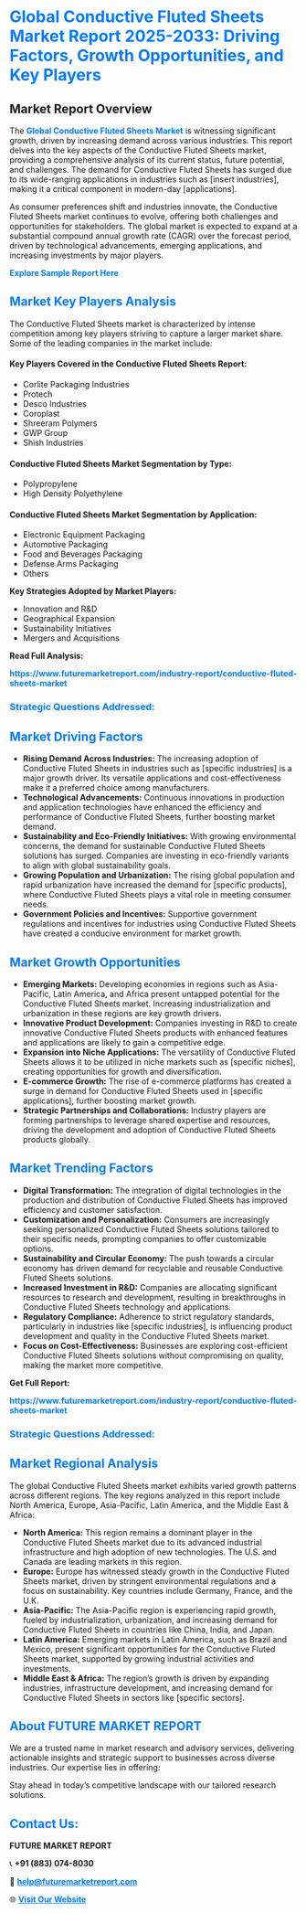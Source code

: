 <h1 style="color: #007BFF;">Global Conductive Fluted Sheets Market Report 2025-2033: Driving Factors, Growth Opportunities, and Key Players</h1>

<section id="overview">
<h2>Market Report Overview</h2>
<p>The <a href="https://www.futuremarketreport.com/industry-report/conductive-fluted-sheets-market" style="color: #007BFF; text-decoration: none;"><strong>Global Conductive Fluted Sheets Market</strong></a> is witnessing significant growth, driven by increasing demand across various industries. This report delves into the key aspects of the Conductive Fluted Sheets market, providing a comprehensive analysis of its current status, future potential, and challenges. The demand for Conductive Fluted Sheets has surged due to its wide-ranging applications in industries such as [insert industries], making it a critical component in modern-day [applications].</p>
<p>As consumer preferences shift and industries innovate, the Conductive Fluted Sheets market continues to evolve, offering both challenges and opportunities for stakeholders. The global market is expected to expand at a substantial compound annual growth rate (CAGR) over the forecast period, driven by technological advancements, emerging applications, and increasing investments by major players.</p>
</section>

<section id="overview">
<p><a href="https://www.futuremarketreport.com/request-sample/reportId=76150" style="color: #007BFF; text-decoration: none;"><strong>Explore Sample Report Here</strong></a></p>
</section>

<section id="key-players">
<h2 style="color: #007BFF;">Market Key Players Analysis</h2>
<p>The Conductive Fluted Sheets market is characterized by intense competition among key players striving to capture a larger market share. Some of the leading companies in the market include:</p>
<h4>Key Players Covered in the Conductive Fluted Sheets Report:</h4>
<ul><li>Corlite Packaging Industries</li><li>Protech</li><li>Desco Industries</li><li>Coroplast</li><li>Shreeram Polymers</li><li>GWP Group</li><li>Shish Industries</li></ul>
<h4>Conductive Fluted Sheets Market Segmentation by Type:</h4>
<ul><li>Polypropylene</li><li>High Density Polyethylene</li></ul>

<h4>Conductive Fluted Sheets Market Segmentation by Application:</h4>
<ul><li>Electronic Equipment Packaging</li><li>Automotive Packaging</li><li>Food and Beverages Packaging</li><li>Defense Arms Packaging</li><li>Others</li></ul>
<p><strong>Key Strategies Adopted by Market Players:</strong></p>
<ul>
<li>Innovation and R&D</li>
<li>Geographical Expansion</li>
<li>Sustainability Initiatives</li>
<li>Mergers and Acquisitions</li>
</ul>
</section>

<section>
<p><strong>Read Full Analysis: </strong></p><a href="https://www.futuremarketreport.com/industry-report/conductive-fluted-sheets-market" style="color: #007BFF; text-decoration: none;"><strong>https://www.futuremarketreport.com/industry-report/conductive-fluted-sheets-market</strong></a>
<h3 style="color: #007BFF;">Strategic Questions Addressed:</h3>
</section>

<section id="driving-factors">
<h2 style="color: #007BFF;">Market Driving Factors</h2>
<ul>
<li><strong>Rising Demand Across Industries:</strong> The increasing adoption of Conductive Fluted Sheets in industries such as [specific industries] is a major growth driver. Its versatile applications and cost-effectiveness make it a preferred choice among manufacturers.</li>
<li><strong>Technological Advancements:</strong> Continuous innovations in production and application technologies have enhanced the efficiency and performance of Conductive Fluted Sheets, further boosting market demand.</li>
<li><strong>Sustainability and Eco-Friendly Initiatives:</strong> With growing environmental concerns, the demand for sustainable Conductive Fluted Sheets solutions has surged. Companies are investing in eco-friendly variants to align with global sustainability goals.</li>
<li><strong>Growing Population and Urbanization:</strong> The rising global population and rapid urbanization have increased the demand for [specific products], where Conductive Fluted Sheets plays a vital role in meeting consumer needs.</li>
<li><strong>Government Policies and Incentives:</strong> Supportive government regulations and incentives for industries using Conductive Fluted Sheets have created a conducive environment for market growth.</li>
</ul>
</section>

<section id="growth-opportunities">
<h2 style="color: #007BFF;">Market Growth Opportunities</h2>
<ul>
<li><strong>Emerging Markets:</strong> Developing economies in regions such as Asia-Pacific, Latin America, and Africa present untapped potential for the Conductive Fluted Sheets market. Increasing industrialization and urbanization in these regions are key growth drivers.</li>
<li><strong>Innovative Product Development:</strong> Companies investing in R&D to create innovative Conductive Fluted Sheets products with enhanced features and applications are likely to gain a competitive edge.</li>
<li><strong>Expansion into Niche Applications:</strong> The versatility of Conductive Fluted Sheets allows it to be utilized in niche markets such as [specific niches], creating opportunities for growth and diversification.</li>
<li><strong>E-commerce Growth:</strong> The rise of e-commerce platforms has created a surge in demand for Conductive Fluted Sheets used in [specific applications], further boosting market growth.</li>
<li><strong>Strategic Partnerships and Collaborations:</strong> Industry players are forming partnerships to leverage shared expertise and resources, driving the development and adoption of Conductive Fluted Sheets products globally.</li>
</ul>
</section>

<section id="trending-factors">
<h2 style="color: #007BFF;">Market Trending Factors</h2>
<ul>
<li><strong>Digital Transformation:</strong> The integration of digital technologies in the production and distribution of Conductive Fluted Sheets has improved efficiency and customer satisfaction.</li>
<li><strong>Customization and Personalization:</strong> Consumers are increasingly seeking personalized Conductive Fluted Sheets solutions tailored to their specific needs, prompting companies to offer customizable options.</li>
<li><strong>Sustainability and Circular Economy:</strong> The push towards a circular economy has driven demand for recyclable and reusable Conductive Fluted Sheets solutions.</li>
<li><strong>Increased Investment in R&D:</strong> Companies are allocating significant resources to research and development, resulting in breakthroughs in Conductive Fluted Sheets technology and applications.</li>
<li><strong>Regulatory Compliance:</strong> Adherence to strict regulatory standards, particularly in industries like [specific industries], is influencing product development and quality in the Conductive Fluted Sheets market.</li>
<li><strong>Focus on Cost-Effectiveness:</strong> Businesses are exploring cost-efficient Conductive Fluted Sheets solutions without compromising on quality, making the market more competitive.</li>
</ul>
</section>

<section>
<p><strong>Get Full Report: </strong></p><a href="https://www.futuremarketreport.com/industry-report/conductive-fluted-sheets-market" style="color: #007BFF; text-decoration: none;"><strong>https://www.futuremarketreport.com/industry-report/conductive-fluted-sheets-market</strong></a>
<h3 style="color: #007BFF;">Strategic Questions Addressed:</h3>
</section>


<section id="regional-analysis">
<h2 style="color: #007BFF;">Market Regional Analysis</h2>
<p>The global Conductive Fluted Sheets market exhibits varied growth patterns across different regions. The key regions analyzed in this report include North America, Europe, Asia-Pacific, Latin America, and the Middle East & Africa:</p>
<ul>
<li><strong>North America:</strong> This region remains a dominant player in the Conductive Fluted Sheets market due to its advanced industrial infrastructure and high adoption of new technologies. The U.S. and Canada are leading markets in this region.</li>
<li><strong>Europe:</strong> Europe has witnessed steady growth in the Conductive Fluted Sheets market, driven by stringent environmental regulations and a focus on sustainability. Key countries include Germany, France, and the U.K.</li>
<li><strong>Asia-Pacific:</strong> The Asia-Pacific region is experiencing rapid growth, fueled by industrialization, urbanization, and increasing demand for Conductive Fluted Sheets in countries like China, India, and Japan.</li>
<li><strong>Latin America:</strong> Emerging markets in Latin America, such as Brazil and Mexico, present significant opportunities for the Conductive Fluted Sheets market, supported by growing industrial activities and investments.</li>
<li><strong>Middle East & Africa:</strong> The region’s growth is driven by expanding industries, infrastructure development, and increasing demand for Conductive Fluted Sheets in sectors like [specific sectors].</li>
</ul>
</section>

<footer>
<h2 style="color: #007BFF;">About FUTURE MARKET REPORT</h2>
<p>We are a trusted name in market research and advisory services, delivering actionable insights and strategic support to businesses across diverse industries. Our expertise lies in offering:</p>

<p>Stay ahead in today’s competitive landscape with our tailored research solutions.</p>

<h2 style="color: #007BFF;">Contact Us:</h2>
<p><strong>FUTURE MARKET REPORT</strong></p>
<p>📞 <strong>+91 (883) 074-8030</strong></p>
<p>📧 <strong><a href="mailto:help@futuremarketreport.com" style="color: #007BFF;">help@futuremarketreport.com</a></strong></p>
<p>🌐 <strong><a href="https://www.futuremarketreport.com/" style="color: #007BFF;">Visit Our Website</a></strong></p>
</footer>